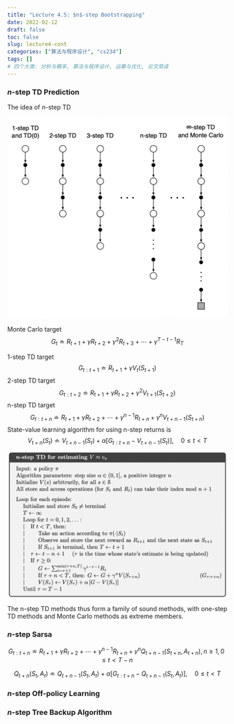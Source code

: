 ```yaml
---
title: "Lecture 4.5: $n$-step Bootstrapping"
date: 2022-02-12
draft: false
toc: false
slug: lecture4-cont
categories: ["算法与程序设计", "cs234"]
tags: []
# 四个大类: 分析与概率, 算法与程序设计, 运筹与优化, 论文简读
---
```




### $n$-step TD Prediction

The idea of $n$-step TD

<img src="../figures/lecture4.5/image-20220212161120843.png" alt="image-20220212161120843" style="zoom:67%;" />



Monte Carlo target
$$
G_{t} \doteq R_{t+1}+\gamma R_{t+2}+\gamma^{2} R_{t+3}+\cdots+\gamma^{T-t-1} R_{T}
$$


1-step TD target
$$
G_{t: t+1} \doteq R_{t+1}+\gamma V_{t}\left(S_{t+1}\right)
$$
2-step TD target
$$
G_{t: t+2} \doteq R_{t+1}+\gamma R_{t+2}+\gamma^{2} V_{t+1}\left(S_{t+2}\right)
$$
n-step TD target
$$
G_{t: t+n} \doteq R_{t+1}+\gamma R_{t+2}+\cdots+\gamma^{n-1} R_{t+n}+\gamma^{n} V_{t+n-1}\left(S_{t+n}\right)
$$
State-value learning algorithm for using n-step returns is
$$
V_{t+n}\left(S_{t}\right) \doteq V_{t+n-1}\left(S_{t}\right)+\alpha\left[G_{t: t+n}-V_{t+n-1}\left(S_{t}\right)\right], \quad 0 \leq t<T
$$


<img src="../figures/lecture4.5/image-20220212162104250.png" alt="image-20220212162104250" style="zoom:67%;" />



The n-step TD methods thus form a family of sound methods, with one-step TD methods and Monte Carlo methods as extreme members.



### $n$-step Sarsa


$$
G_{t: t+n} \doteq R_{t+1}+\gamma R_{t+2}+\cdots+\gamma^{n-1} R_{t+n}+\gamma^{n} Q_{t+n-1}\left(S_{t+n}, A_{t+n}\right), n \geq 1,0 \leq t<T-n
$$

$$
Q_{t+n}\left(S_{t}, A_{t}\right) \doteq Q_{t+n-1}\left(S_{t}, A_{t}\right)+\alpha\left[G_{t: t+n}-Q_{t+n-1}\left(S_{t}, A_{t}\right)\right], \quad 0 \leq t<T
$$




### $n$-step Off-policy Learning







### $n$-step Tree Backup Algorithm




